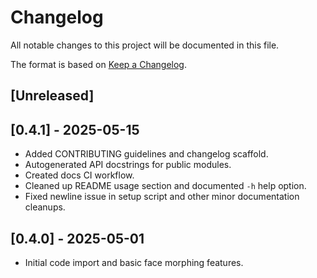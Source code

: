 # Changelog

All notable changes to this project will be documented in this file.

The format is based on [Keep a Changelog](https://keepachangelog.com/en/1.1.0/).

## [Unreleased]

## [0.4.1] - 2025-05-15
- Added CONTRIBUTING guidelines and changelog scaffold.
- Autogenerated API docstrings for public modules.
- Created docs CI workflow.
- Cleaned up README usage section and documented `-h` help option.
- Fixed newline issue in setup script and other minor documentation cleanups.

## [0.4.0] - 2025-05-01
- Initial code import and basic face morphing features.
